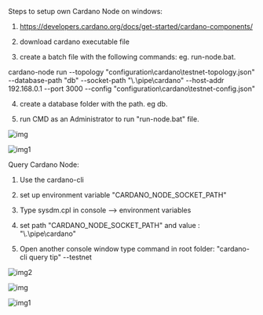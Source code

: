 Steps to setup own Cardano Node on windows:

1. https://developers.cardano.org/docs/get-started/cardano-components/

2.  download cardano executable file 

3. create a batch file with the following commands: eg. run-node.bat.

cardano-node run --topology "configuration\cardano\testnet-topology.json" --database-path "db" --socket-path "\\.\pipe\cardano" --host-addr 192.168.0.1 --port 3000 --config "configuration\cardano\testnet-config.json"

4. create a database folder with the path. eg db.

5. run CMD as an Administrator to run "run-node.bat" file.



![img](https://user-images.githubusercontent.com/90293555/151898424-98144d63-365b-4bec-872c-73e37c275d5b.jpg)



![img1](https://user-images.githubusercontent.com/90293555/151898471-3a4363d4-bfbe-4434-bc10-aa96ef178c1e.jpg)

Query Cardano Node:


1. Use the cardano-cli 

2. set up environment variable "CARDANO_NODE_SOCKET_PATH" 

3. Type sysdm.cpl in console --> environment variables 

4. set path "CARDANO_NODE_SOCKET_PATH" and value : "\\.\pipe\cardano"

5. Open another console window type command in root folder: "cardano-cli query tip" --testnet 


![img2](https://user-images.githubusercontent.com/90293555/151898509-4eb659ec-bc87-40ec-b6ba-0a548de65eac.jpg)


![img](https://user-images.githubusercontent.com/90293555/151903193-c0c2f718-5bfd-4492-a682-66c1ed2fba9f.jpg)

![img1](https://user-images.githubusercontent.com/90293555/151903198-bb8bcde3-9b9d-49c7-9da2-3f75a9012dd6.jpg)





